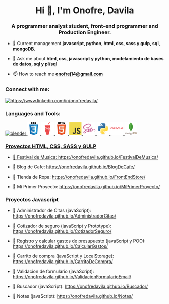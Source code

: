 <h1 align="center">Hi 👋, I'm Onofre, Davila</h1>
<h3 align="center">A programmer analyst student, front-end programmer and Production Engineer.</h3>

- 🌱 Current management **javascript, python, html, css, sass y gulp, sql, mongoDB.**

- 💬 Ask me about **html, css, javascript y python, modelamiento de bases de datos, sql y pl/sql**

- 📫 How to reach me **onofrej14@gmail.com**

<h3 align="left">Connect with me:</h3>
<p align="left">
<a href="https://www.linkedin.com/in/onofredavila" target="blank"><img align="center" src="https://raw.githubusercontent.com/rahuldkjain/github-profile-readme-generator/master/src/images/icons/Social/linked-in-alt.svg" alt="https://www.linkedin.com/in/onofredavila/" height="30" width="40" /></a>
</p>

<h3 align="left">Languages and Tools:</h3>
<p align="left"> <a href="https://www.blender.org/" target="_blank" rel="noreferrer"> <img src="https://download.blender.org/branding/community/blender_community_badge_white.svg" alt="blender" width="40" height="40"/> </a> <a href="https://www.w3schools.com/css/" target="_blank" rel="noreferrer"> <img src="https://raw.githubusercontent.com/devicons/devicon/master/icons/css3/css3-original-wordmark.svg" alt="css3" width="40" height="40"/> </a> <a href="https://gulpjs.com" target="_blank" rel="noreferrer"> <img src="https://raw.githubusercontent.com/devicons/devicon/master/icons/gulp/gulp-plain.svg" alt="gulp" width="40" height="40"/> </a> <a href="https://www.w3.org/html/" target="_blank" rel="noreferrer"> <img src="https://raw.githubusercontent.com/devicons/devicon/master/icons/html5/html5-original-wordmark.svg" alt="html5" width="40" height="40"/> </a> <a href="https://developer.mozilla.org/en-US/docs/Web/JavaScript" target="_blank" rel="noreferrer"> <img src="https://raw.githubusercontent.com/devicons/devicon/master/icons/javascript/javascript-original.svg" alt="javascript" width="40" height="40"/> </a> <a href="https://sass-lang.com" target="_blank" rel="noreferrer"> <img src="https://raw.githubusercontent.com/devicons/devicon/master/icons/sass/sass-original.svg" alt="sass" width="40" height="40"/> </a> <a href="https://www.python.org" target="_blank" rel="noreferrer"> <img src="https://raw.githubusercontent.com/devicons/devicon/master/icons/python/python-original.svg" alt="python" width="40" height="40"/> </a> <a href="https://www.oracle.com/" target="_blank" rel="noreferrer"> <img src="https://raw.githubusercontent.com/devicons/devicon/master/icons/oracle/oracle-original.svg" alt="oracle" width="40" height="40"/> </a> <a href="https://www.mongodb.com/" target="_blank" rel="noreferrer"> <img src="https://raw.githubusercontent.com/devicons/devicon/master/icons/mongodb/mongodb-original-wordmark.svg" alt="mongodb" width="40" height="40"/> </p> 


<h3 align="left">Proyectos HTML, CSS, SASS y GULP</h3>

- 🌱 Festival de Musica: https://onofredavila.github.io/FestivalDeMusica/

- 🌱 Blog de Cafe: https://onofredavila.github.io/BlogDeCafe/

- 🌱 Tienda de Ropa: https://onofredavila.github.io/FrontEndStore/

- 🌱 Mi Primer Proyecto: https://onofredavila.github.io/MiPrimerProyecto/
  
<h3 align="left">Proyectos Javascript</h3>

- 🌱 Administrador de Citas (javaScript): https://onofredavila.github.io/AdministradorCitas/

- 🌱 Cotizador de seguro (javaScript y Prototype): https://onofredavila.github.io/CotizadorSeguro/

- 🌱 Registro y calcular gastos de presupuesto (javaScript y POO): https://onofredavila.github.io/CalcularGastos/ 

- 🌱 Carrito de compra (javaScript y LocalStorage): https://onofredavila.github.io/CarritoDeCompra/
  
- 🌱 Validacion de formulario (javaScript): https://onofredavila.github.io/ValidacionFormularioEmail/
  
- 🌱 Buscador (javaScript): https://onofredavila.github.io/Buscador/
  
- 🌱 Notas (javaScript): https://onofredavila.github.io/Notas/
<!--
**OnofreDavila/onofredavila** is a ✨ _special_ ✨ repository because its `README.md` (this file) appears on your GitHub profile.

Here are some ideas to get you started:

- 🔭 I’m currently working on ...
- 🌱 I’m currently learning ...
- 👯 I’m looking to collaborate on ...
- 🤔 I’m looking for help with ...
- 💬 Ask me about ...
- 📫 How to reach me: ...
- 😄 Pronouns: ...
- ⚡ Fun fact: ...
-->
